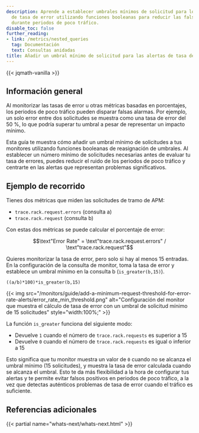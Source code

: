 ```yaml
---
description: Aprende a establecer umbrales mínimos de solicitud para los monitores
  de tasa de error utilizando funciones booleanas para reducir las falsas alarmas
  durante periodos de poco tráfico.
disable_toc: false
further_reading:
- link: /metrics/nested_queries
  tag: Documentación
  text: Consultas anidadas
title: Añadir un umbral mínimo de solicitud para las alertas de tasa de error
---
```


{{< jqmath-vanilla >}}

## Información general

Al monitorizar las tasas de error u otras métricas basadas en porcentajes, los periodos de poco tráfico pueden disparar falsas alarmas. Por ejemplo, un solo error entre dos solicitudes se muestra como una tasa de error del 50 %, lo que podría superar tu umbral a pesar de representar un impacto mínimo.

Esta guía te muestra cómo añadir un umbral mínimo de solicitudes a tus monitores utilizando funciones booleanas de reasignación de umbrales. Al establecer un número mínimo de solicitudes necesarias antes de evaluar tu tasa de errores, puedes reducir el ruido de los periodos de poco tráfico y centrarte en las alertas que representan problemas significativos.

## Ejemplo de recorrido

Tienes dos métricas que miden las solicitudes de tramo de APM:
- `trace.rack.request.errors` (consulta a)
- `trace.rack.request` (consulta b)

Con estas dos métricas se puede calcular el porcentaje de error:

$$\text"Error Rate" =  \text"trace.rack.request.errors" / \text"trace.rack.request"$$

Quieres monitorizar la tasa de error, pero solo si hay al menos 15 entradas. En la configuración de la consulta de monitor, toma la tasa de error y establece un umbral mínimo en la consulta b (`is_greater(b,15)`).

```((a/b)*100)*is_greater(b,15)```

{{< img src="/monitors/guide/add-a-minimum-request-threshold-for-error-rate-alerts/error_rate_min_threshold.png" alt="Configuración del monitor que muestra el cálculo de tasa de error con un umbral de solicitud mínimo de 15 solicitudes" style="width:100%;" >}}

La función `is_greater` funciona del siguiente modo:
- Devuelve `1` cuando el número de `trace.rack.requests` es superior a 15
- Devuelve `0` cuando el número de `trace.rack.requests` es igual o inferior a 15

Esto significa que tu monitor muestra un valor de `0` cuando no se alcanza el umbral mínimo (15 solicitudes), y muestra la tasa de error calculada cuando se alcanza el umbral. Esto te da más flexibilidad a la hora de configurar tus alertas y te permite evitar falsos positivos en periodos de poco tráfico, a la vez que detectas auténticos problemas de tasa de error cuando el tráfico es suficiente.

## Referencias adicionales

{{< partial name="whats-next/whats-next.html" >}}

[1]: /es/metrics/nested_queries/#boolean-threshold-remapping-functions